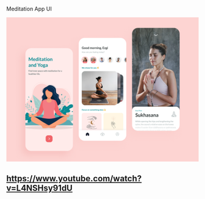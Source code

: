 
 Meditation App UI
 
 <a href='https://www.youtube.com/watch?v=L4NSHsy91dU'><img src='https://github.com/gulmensedat/meditationapp/blob/main/screenshot/appscreenshot.png'></a>
 <a href='https://www.youtube.com/watch?v=L4NSHsy91dU'><h2>https://www.youtube.com/watch?v=L4NSHsy91dU</h2></a>
